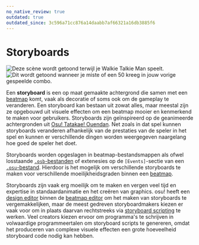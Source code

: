 ```yaml
---
no_native_review: true
outdated: true
outdated_since: 3c596a71cc876a14daabb7af66321a16db3885f6
---
```


# Storyboards

![Deze scène wordt getoond terwijl je Walkie Talkie Man speelt.](img/Sbpassing.png "Deze scène wordt getoond terwijl je Walkie Talkie Man speelt")
![Dit wordt getoond wanneer je miste of een 50 kreeg in jouw vorige gespeelde combo.](img/Sbfailing.png "Dit wordt getoond wanneer je miste of een 50 kreeg in jouw vorige gespeelde combo.")

Een **storyboard** is een op maat gemaakte achtergrond die samen met een [beatmap](/wiki/Beatmap) komt, vaak als decoratie of soms ook om de gameplay te veranderen. Een storyboard kan bestaan uit zowat alles, maar meestal zijn ze opgebouwd uit visuele effecten om een beatmap mooier en kenmerkend te maken voor gebruikers. Storyboards zijn geïnspireerd op de geanimeerde achtergronden uit  [Osu! Tatakae! Ouendan](/wiki/Disambiguation/Ouendan). Net zoals in dat spel kunnen storyboards veranderen afhankelijk van de prestaties van de speler in het spel en kunnen er verschillende dingen worden weergegeven naargelang hoe goed de speler het doet.

Storyboards worden opgeslagen in beatmap-bestandsmappen als ofwel losstaande [`.osb`-bestanden](/wiki/osu!_File_Formats/Osb_(file_format)) of extenesies op de `[Events]`-sectie van een [`.osu`-bestand](/wiki/osu!_File_Formats/Osu_(file_format)). Hierdoor is het mogelijk om verschillende storyboards te maken voor verschillende moeilijkheidsgraden binnen een [beatmap](/wiki/Beatmap).

Storyboards zijn vaak erg moeilijk om te maken en vergen veel tijd en expertise in standaardanimatie en het creëren van graphics. osu! heeft een [design editor](/wiki/Beatmap_Editor/Design) binnen de [beatmap editor](/wiki/Beatmap_Editor) om het maken van storyboards te vergemakkelijken, maar de meest gedreven storyboardmakers kiezen er vaak voor om in plaats daarvan rechtstreeks via [storyboard scripting](/wiki/Storyboard_Scripting) te werken. Veel creators kiezen ervoor om programma's te schrijven in volwaardige programmeertalen om storyboard scripts te genereren, omdat het produceren van complexe visuele effecten een grote hoeveelheid storyboard code nodig kan hebben.
